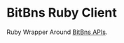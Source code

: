 # BitBns Ruby Client

Ruby Wrapper Around [BitBns APIs](https://documenter.getpostman.com/view/2372406/Szt5hBp7?version=latest).
